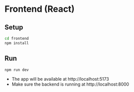 # Frontend (React)

## Setup

```bash
cd frontend
npm install
```

## Run

```bash
npm run dev

```

- The app will be available at http://localhost:5173
- Make sure the backend is running at http://localhost:8000

